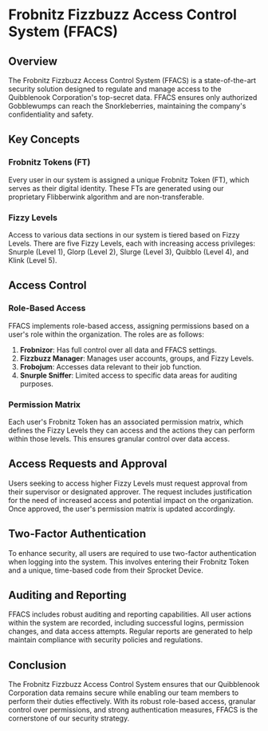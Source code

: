  # **Frobnitz Fizzbuzz Access Control System (FFACS)**

## **Overview**

The Frobnitz Fizzbuzz Access Control System (FFACS) is a state-of-the-art security solution designed to regulate and manage access to the Quibblenook Corporation's top-secret data. FFACS ensures only authorized Gobblewumps can reach the Snorkleberries, maintaining the company's confidentiality and safety.

## **Key Concepts**

### **Frobnitz Tokens (FT)**

Every user in our system is assigned a unique Frobnitz Token (FT), which serves as their digital identity. These FTs are generated using our proprietary Flibberwink algorithm and are non-transferable.

### **Fizzy Levels**

Access to various data sections in our system is tiered based on Fizzy Levels. There are five Fizzy Levels, each with increasing access privileges: Snurple (Level 1), Glorp (Level 2), Slurge (Level 3), Quibblo (Level 4), and Klink (Level 5).

## **Access Control**

### **Role-Based Access**

FFACS implements role-based access, assigning permissions based on a user's role within the organization. The roles are as follows:

1. **Frobnizor**: Has full control over all data and FFACS settings.
2. **Fizzbuzz Manager**: Manages user accounts, groups, and Fizzy Levels.
3. **Frobojum**: Accesses data relevant to their job function.
4. **Snurple Sniffer**: Limited access to specific data areas for auditing purposes.

### **Permission Matrix**

Each user's Frobnitz Token has an associated permission matrix, which defines the Fizzy Levels they can access and the actions they can perform within those levels. This ensures granular control over data access.

## **Access Requests and Approval**

Users seeking to access higher Fizzy Levels must request approval from their supervisor or designated approver. The request includes justification for the need of increased access and potential impact on the organization. Once approved, the user's permission matrix is updated accordingly.

## **Two-Factor Authentication**

To enhance security, all users are required to use two-factor authentication when logging into the system. This involves entering their Frobnitz Token and a unique, time-based code from their Sprocket Device.

## **Auditing and Reporting**

FFACS includes robust auditing and reporting capabilities. All user actions within the system are recorded, including successful logins, permission changes, and data access attempts. Regular reports are generated to help maintain compliance with security policies and regulations.

## **Conclusion**

The Frobnitz Fizzbuzz Access Control System ensures that our Quibblenook Corporation data remains secure while enabling our team members to perform their duties effectively. With its robust role-based access, granular control over permissions, and strong authentication measures, FFACS is the cornerstone of our security strategy.